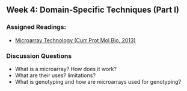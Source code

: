 ## Week 4: Domain-Specific Techniques (Part I)

### Assigned Readings:

- [Microarray Technology (Curr Prot Mol Bio, 2013)](https://www.ncbi.nlm.nih.gov/pmc/articles/PMC4011503/)

### Discussion Questions

- What is a microarray? How does it work? 
- What are their uses? limitations?
- What is genotyping and how are microarrays used for genotyping?

